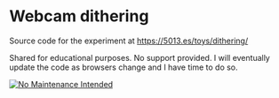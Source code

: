 # Webcam dithering

Source code for the experiment at https://5013.es/toys/dithering/

Shared for educational purposes. No support provided. I will eventually update the code as browsers change and I have time to do so.

[![No Maintenance Intended](http://unmaintained.tech/badge.svg)](http://unmaintained.tech/)
